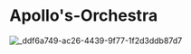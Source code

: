 # Apollo's-Orchestra

![_ddf6a749-ac26-4439-9f77-1f2d3ddb87d7](https://github.com/user-attachments/assets/a06efd99-327f-4cc3-8da5-7b2b6a4ea683)


